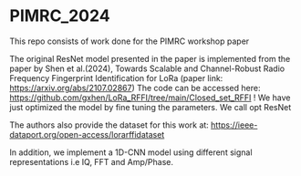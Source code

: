 # PIMRC_2024
This repo consists of work done for the PIMRC workshop paper


The original ResNet model presented in the paper is implemented from the paper by Shen et al.(2024), Towards Scalable and Channel-Robust Radio
 Frequency Fingerprint Identification for LoRa (paper link: https://arxiv.org/abs/2107.02867) 
 The code can be accessed here: https://github.com/gxhen/LoRa_RFFI/tree/main/Closed_set_RFFI !
 We have just optimized the model by fine tuning the parameters. We call opt ResNet


The authors also provide the dataset for this work at: https://ieee-dataport.org/open-access/lorarffidataset 

In addition, we implement a 1D-CNN model using different signal representations i.e IQ, FFT and Amp/Phase. 
